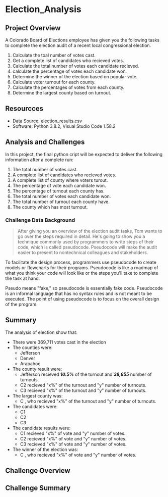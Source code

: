 # Election_Analysis

## Project Overview
A Colorado Board of Elections employee has given you the following tasks to complete the election audit of a recent local congressional election.

1. Calculate the toal number of votes cast.
2. Get a complete list of candidates who recieved votes.
3. Calculate the total number of votes each candidate recieved.
4. calculate the percentage of votes each candidate won.
5. Determine the winner of the election based on popular vote.
6. Calculate voter turnout for each county.
7. Calculate the percentages of votes from each county.
8. Determine the largest county based on turnout.

## Resourcces
- Data Source: election_results.csv
- Software: Python 3.8.2, Visual Studio Code 1.58.2

## Analysis and Challenges
In this project, the final python cript will be expected to deliver the following information after a complete run:

1. The total number of votes cast.
2. A complete list of candidates who recieved votes.
3. A complete list of county where voters turout.
4. The percentage of vote each candidate won.
5. The percentage of turnout each county has.
6. The total number of votes each candidate won.
7. The total number of turnout each county have.
8. The county which has most turnout.

### Challenge Data Background
> After giving you an overview of the election audit tasks, Tom wants to go over the steps required in detail. He's going to show you a technique commonly used by programmers to write steps of their code, which is called pseudocode. Pseudocode will make the audit easier to present to nontechnical colleagues and stakeholders.

To facilitate the design process, programmers use pseudocode to create models or flowcharts for their programs. Pseudocode is like a roadmap of what you think your code will look like or the steps you'll take to complete the task at hand.

Pseudo means "fake," so pseudocode is essentially fake code. Pseudocode is an informal language that has no syntax rules and is not meant to be executed. The point of using pseudocode is to focus on the overall design of the program.

## Summary
The analysis of election show that:
- There were 369,711 votes cast in the election
- The counties were:
  - Jefferson
  - Denver
  - Arapahoe
- The county result were:
  - Jefferson recieved ***10.5%*** of the turnout and ***38,855*** number of turnouts.
  - C2 recieved "x%" of the turnout and "y" number of turnouts.
  - C3 recieved "x%" of the turnout and "y" number of turnouts.
- The largest county was:
  - C , who recieved "x%" of the turnout and "y" number of turnouts.
- The candidates were:
  - C1
  - C2
  - C3
- The candidate results were:
  - C1 recieved "x%" of vote and "y" number of votes.
  - C2 recieved "x%" of vote and "y" number of votes.
  - C3 recieved "x%" of vote and "y" number of votes.
- The winner of the election was:
  - C , who recieved "x%" of vote and "y" number of votes.

## Challenge Overview

## Challenge Summary
